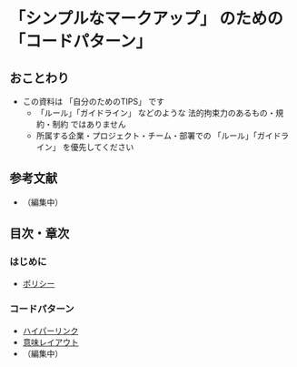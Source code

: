 # 「シンプルなマークアップ」 のための 「コードパターン」

## おことわり

* この資料は 「自分のためのTIPS」 です
  * 「ルール」「ガイドライン」 などのような 法的拘束力のあるもの・規約・制約 ではありません
  * 所属する企業・プロジェクト・チーム・部署での 「ルール」「ガイドライン」 を優先してください

## 参考文献

* （編集中）

## 目次・章次

### はじめに

* [ポリシー](./01_policy.md)

### コードパターン

* [ハイパーリンク](./link/10_basic.md)
* [意味レイアウト](./layouting/10_basic.md)
* （編集中）
